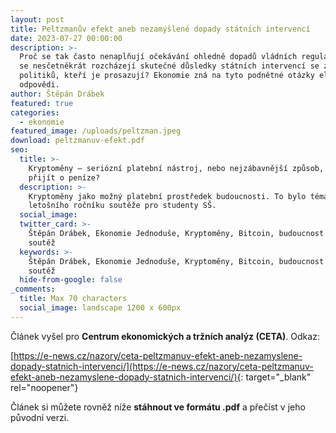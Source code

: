 ```yaml
---
layout: post
title: Peltzmanův efekt aneb nezamýšlené dopady státních intervencí
date: 2023-07-27 00:00:00
description: >-
  Proč se tak často nenaplňují očekávání ohledně dopadů vládních regulací? Proč
  se nesčetněkrát rozcházejí skutečné důsledky státních intervencí se záměry
  politiků, kteří je prosazují? Ekonomie zná na tyto podnětné otázky elegantní
  odpovědi. 
author: Štěpán Drábek
featured: true
categories:
  - ekonomie
featured_image: /uploads/peltzman.jpeg
download: peltzmanuv-efekt.pdf
seo:
  title: >-
    Kryptoměny – seriózní platební nástroj, nebo nejzábavnější způsob, jak
    přijít o peníze?
  description: >-
    Kryptoměny jako možný platební prostředek budoucnosti. To bylo téma
    letošního ročníku soutěže pro studenty SŠ.
  social_image:
  twitter_card: >-
    Štěpán Drábek, Ekonomie Jednoduše, Kryptoměny, Bitcoin, budoucnost peněz,
    soutěž
  keywords: >-
    Štěpán Drábek, Ekonomie Jednoduše, Kryptoměny, Bitcoin, budoucnost peněz,
    soutěž
  hide-from-google: false
_comments:
  title: Max 70 characters
  social_image: landscape 1200 x 600px
---
```

Článek vyšel pro&nbsp;**Centrum ekonomických a tržních analýz (CETA)**. Odkaz:

[https://e-news.cz/nazory/ceta-peltzmanuv-efekt-aneb-nezamyslene-dopady-statnich-intervenci/](https://e-news.cz/nazory/ceta-peltzmanuv-efekt-aneb-nezamyslene-dopady-statnich-intervenci/){: target="_blank" rel="noopener"}

Článek si můžete rovněž níže&nbsp;**stáhnout ve formátu .pdf**&nbsp;a přečíst v jeho původní verzi.